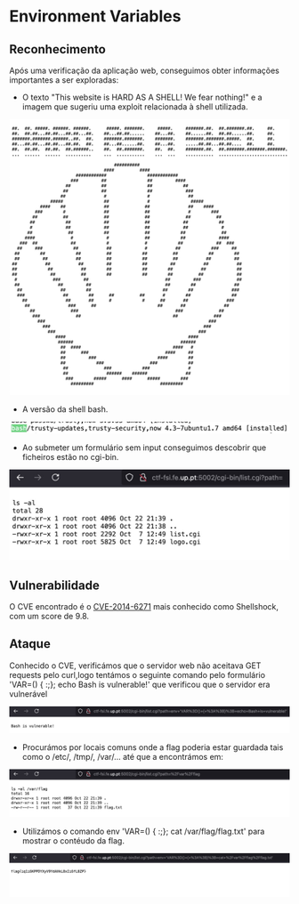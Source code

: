 # Environment Variables

## Reconhecimento

Após uma verificação da aplicação web, conseguimos obter informações importantes a ser exploradas:

 - O texto "This website is HARD AS A SHELL! We fear nothing!" e a imagem que sugeriu uma exploit relacionada à shell utilizada.

![image](/screenshots/CTF4_1.jpg)

- A versão da shell bash.

![image](/screenshots/CTF4_2.jpg)

- Ao submeter um formulário sem input conseguimos descobrir que ficheiros estão no cgi-bin.

![image](/screenshots/CTF4_3.jpg)

## Vulnerabilidade

O CVE encontrado é o [CVE-2014-6271](https://nvd.nist.gov/vuln/detail/CVE-2014-6271) mais conhecido como Shellshock, com um score de 9.8.


## Ataque

Conhecido o CVE, verificámos que o servidor web não aceitava GET requests pelo curl,logo tentámos o seguinte comando pelo formulário 'VAR=() { :;}; echo Bash is vulnerable!' que verificou que o servidor era vulnerável

![image](/screenshots/CTF4_4.jpg)

- Procurámos por locais comuns onde a flag poderia estar guardada tais como o /etc/, /tmp/, /var/... até que a encontrámos em:

![image](/screenshots/CTF4_5.jpg)

- Utilizámos o comando env 'VAR=() { :;}; cat /var/flag/flag.txt' para mostrar o contéudo da flag.

![image](/screenshots/CTF4_6.jpg)


